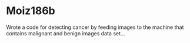 # Moiz186b
Wrote a code for detecting cancer by feeding images to the machine that contains malignant and benign images data set…
